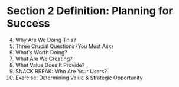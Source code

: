 # Section 2 Definition: Planning for Success
4. Why Are We Doing This?
5. Three Crucial Questions (You Must Ask)
6. What's Worth Doing?
7. What Are We Creating?
8. What Value Does It Provide?
9. SNACK BREAK: Who Are Your Users?
10. Exercise: Determining Value & Strategic Opportunity